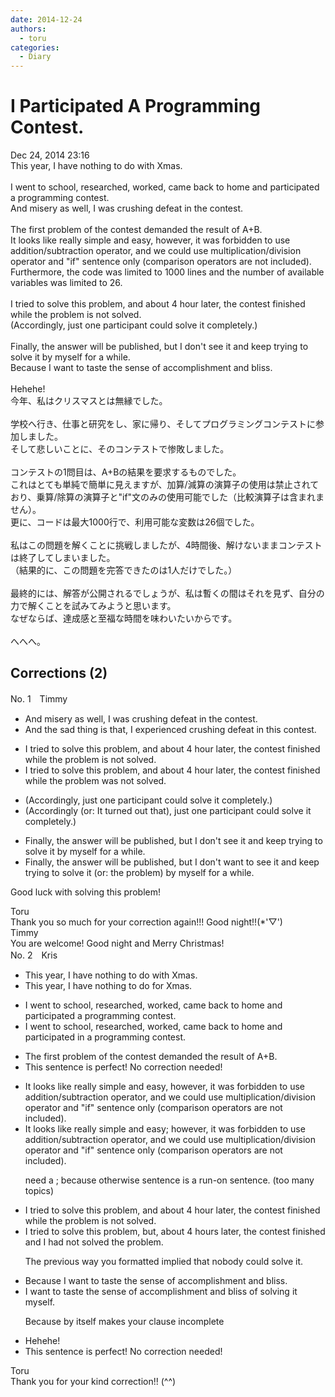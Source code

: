 ```yaml
---
date: 2014-12-24
authors:
  - toru
categories:
  - Diary
---
```


<h1 id="subject_show">I Participated A Programming Contest.</h1>
<div class="date">Dec 24, 2014 23:16</div>
<div id="post"><div id="body_show_ori">
This year, I have nothing to do with Xmas.<br/><br/>I went to school, researched, worked, came back to home and participated a programming contest.<br/>And misery as well, I was crushing defeat in the contest.<br/><br/>The first problem of the contest demanded the result of A+B.<br/>It looks like really simple and easy, however, it was forbidden to use addition/subtraction operator, and we could use multiplication/division operator and "if" sentence only (comparison operators are not included).<br/>Furthermore, the code was limited to 1000 lines and the number of available variables was limited to 26. <br/><br/>I tried to solve this problem, and about 4 hour later, the contest finished while the problem is not solved.<br/>(Accordingly, just one participant could solve it completely.)<br/><br/>Finally, the answer will be published, but I don't see it and keep trying to solve it by myself for a while.<br/>Because I want to taste the sense of accomplishment and bliss.<br/><br/>Hehehe!
</div></div>

<!-- more -->

<div id="post_ja"><div id="body_show_mo">
今年、私はクリスマスとは無縁でした。<br/><br/>学校へ行き、仕事と研究をし、家に帰り、そしてプログラミングコンテストに参加しました。<br/>そして悲しいことに、そのコンテストで惨敗しました。<br/><br/>コンテストの1問目は、A+Bの結果を要求するものでした。<br/>これはとても単純で簡単に見えますが、加算/減算の演算子の使用は禁止されており、乗算/除算の演算子と"if"文のみの使用可能でした（比較演算子は含まれません）。<br/>更に、コードは最大1000行で、利用可能な変数は26個でした。<br/><br/>私はこの問題を解くことに挑戦しましたが、4時間後、解けないままコンテストは終了してしまいました。<br/>（結果的に、この問題を完答できたのは1人だけでした。）<br/><br/>最終的には、解答が公開されるでしょうが、私は暫くの間はそれを見ず、自分の力で解くことを試みてみようと思います。<br/>なぜならば、達成感と至福な時間を味わいたいからです。<br/><br/>へへへ。
</div></div>

## Corrections (2)
<div id="block"><div class="first_name"> No. 1　<span class="just_name">Timmy</span></div><div id="block2">
<ul class="correction_field">
<li class="incorrect">And misery as well, I was crushing defeat in the contest.</li>
<li class="corrected correct">
And <span class="f_blue">the sad thing</span> <span class="f_blue">is that</span>, I <span class="f_blue">experienced</span> crushing defeat in th<span class="f_blue">is</span> contest.
</li>
</ul>
<ul class="correction_field">
<li class="incorrect">I tried to solve this problem, and about 4 hour later, the contest finished while the problem is not solved.</li>
<li class="corrected correct">
I tried to solve this problem, and about 4 hour later, the contest finished while the problem <span class="f_blue">was</span> not solved.
</li>
</ul>
<ul class="correction_field">
<li class="incorrect">(Accordingly, just one participant could solve it completely.)</li>
<li class="corrected correct">
(Accordingly (or: <span class="f_blue">It turned out that</span>), just one participant could solve it completely.)
</li>
</ul>
<ul class="correction_field">
<li class="incorrect">Finally, the answer will be published, but I don't see it and keep trying to solve it by myself for a while.</li>
<li class="corrected correct">
Finally, the answer will be published, but I don't <span class="f_blue">want to</span> see it and keep trying to solve it (or: <span class="f_blue">the problem</span>) by myself for a while.
</li>
</ul>
<p class="comment_small">
 Good luck with solving this problem!
</p>

</div><div class="name"><span class="just_name">Toru</span><br>
Thank you so much for your correction again!!! Good night!!(*'▽')
</div>
<div class="name"><span class="just_name">Timmy</span><br>
You are welcome! Good night and Merry Christmas!
</div>
</div>
<div id="block"><div class="first_name"> No. 2　<span class="just_name">Kris</span></div><div id="block2">
<ul class="correction_field">
<li class="incorrect">This year, I have nothing to do with Xmas.</li>
<li class="corrected correct">
This year, I have nothing to do <span class="f_red">for</span> Xmas.
</li>
</ul>
<ul class="correction_field">
<li class="incorrect">I went to school, researched, worked, came back to home and participated a programming contest.</li>
<li class="corrected correct">
I went to school, researched, worked, came back to home and participated <span class="f_red">in</span> a programming contest.
</li>
</ul>
<ul class="correction_field">
<li class="incorrect">The first problem of the contest demanded the result of A+B.</li>
<li class="corrected perfect">This sentence is perfect! No correction needed!</li>
</ul>
<ul class="correction_field">
<li class="incorrect">It looks like really simple and easy, however, it was forbidden to use addition/subtraction operator, and we could use multiplication/division operator and "if" sentence only (comparison operators are not included).</li>
<li class="corrected correct">
It looks <span class="sline">like</span> really simple and easy<span class="f_red">;</span> however, it was forbidden to use addition/subtraction operator, and we could use multiplication/division operator and "if" sentence only (comparison operators are not included).
<p class="correction_comment">need a ; because otherwise sentence is a run-on sentence. (too many topics)</p>
</li>
</ul>
<ul class="correction_field">
<li class="incorrect">I tried to solve this problem, and about 4 hour later, the contest finished while the problem is not solved.</li>
<li class="corrected correct">
I tried to solve this problem, <span class="f_red">but,</span> about 4 hour<span class="f_red">s</span> later, the contest finished <span class="f_red">and</span> <span class="f_red">I had not solved the problem</span>.
<p class="correction_comment">The previous way you formatted implied that nobody could solve it.</p>
</li>
</ul>
<ul class="correction_field">
<li class="incorrect">Because I want to taste the sense of accomplishment and bliss.</li>
<li class="corrected correct">
I want to taste the sense of accomplishment and bliss <span class="f_red">of solving it myself</span>.
<p class="correction_comment">Because by itself makes your clause incomplete</p>
</li>
</ul>
<ul class="correction_field">
<li class="incorrect">Hehehe!</li>
<li class="corrected perfect">This sentence is perfect! No correction needed!</li>
</ul>
</div><div class="name"><span class="just_name">Toru</span><br>
Thank you for your kind correction!! (^^)
</div>
</div>
